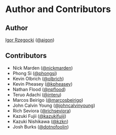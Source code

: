 # Author and Contributors

## Author

[Igor Rzegocki](https://www.rzegocki.pl/) ([@ajgon](https://github.com/ajgon))

## Contributors

- Nick Marden ([@nickmarden](https://github.com/nickmarden))
- Phong Si ([@phongsi](https://github.com/phongsi))
- Kevin Olbrich ([@olbrich](https://github.com/olbrich))
- Kevin Pheasey ([@kpheasey](https://github.com/kpheasey))
- Nathan Flood ([@npflood](https://github.com/npflood))
- Teruo Adachi ([@interu](https://github.com/interu))
- Marcos Beirigo ([@marcosbeirigo](https://github.com/marcosbeirigo))
- John Calvin Young ([@johncalvinyoung](https://github.com/johncalvinyoung))
- Rich Seviora ([@richseviora](https://github.com/richseviora))
- Kazuki Fujii ([@kazukifujii](https://github.com/kazukifujii))
- Kazuki Nishikawa ([@kzkn](https://github.com/kzkn))
- Josh Burks ([@dotnofoolin](https://github.com/dotnofoolin))

